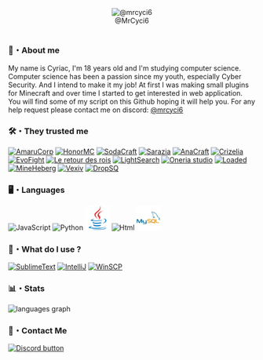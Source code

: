 <div align="center">
  <img style="widht: 150px; height: 150px" src="https://avatars.githubusercontent.com/u/74507367?v=4" alt="@mrcyci6"></img>
</div>
<div align="center">
  <a style="text-decoration: none;" href="https://discord.com/users/1044295629154816010">@MrCyci6</a>
</div>

# 

### 🤙・About me

My name is Cyriac, I'm 18 years old and I'm studying computer science. Computer science has been a passion since my youth, especially Cyber ​​Security. And I intend to make it my job!
At first I was making small plugins for Minecraft and over time I started to get interested in web application. You will find some of my script on this Github hoping it will help you. For any help request please contact me on discord: [@mrcyci6](https://discord.com/users/1044295629154816010)

### 🛠️・They trusted me

<div>
  <a href="https://discord.gg/amaru"><img style="width: 50px; height: 50px;" src="https://cdn.discordapp.com/icons/514923211050188822/8e0ebcbdd1f7776b027a52209791ceb0.webp" alt="AmaruCorp"></a>
  <a href="https://honormc.fr/"><img style="width: 50px; height: 50px;" src="https://cdn.discordapp.com/icons/1106615680217915527/33ecd0b2b8a0f6004bd74b793b1ed96a.webp" alt="HonorMC"></a>
  <a href="https://discord.gg/rncagp9Jus"><img style="width: 50px; height: 50px;" src="https://cdn.discordapp.com/attachments/1054443268940771448/1135870928962736188/03e3d165ccb4965df475f9c06567d199.webp" alt="SodaCraft"></a>
  <a href="https://discord.gg/URuzgZmUcW"><img style="width: 50px; height: 50px;" src="https://cdn.discordapp.com/attachments/1054443268940771448/1135870929474420797/c407708acde548772f05613a184d9afc.webp" alt="Sarazia"></a>
  <a href="https://discord.gg/dAq6VsN38r"><img style="width: 50px; height: 50px;" src="https://cdn.discordapp.com/attachments/1054443268940771448/1135870929235349524/be30324d4f4491ed8a2a31607692aed3.webp" alt="AnaCraft"></a>
  <a href="https://discord.gg/crizelia"><img style="width: 50px; height: 50px;" src="https://cdn.discordapp.com/attachments/1054443268940771448/1135640857446453328/logo.png" alt="Crizelia"></a>
  <a href="https://discord.gg/evofight"><img style="width: 50px; height: 50px;" src="https://cdn.discordapp.com/attachments/1054443268940771448/1135641379054309486/logo.png" alt="EvoFight"></a>
  <a href="https://discord.gg/jvkHEkSSRt"><img style="width: 50px; height: 50px;" src="https://cdn.discordapp.com/attachments/1054443268940771448/1135870767184216134/d27cd9032825d1c9202a2b62f0e67a8a.webp" alt="Le retour des rois"></a>
  <a href="https://discord.gg/lightsearch"><img style="width: 50px; height: 50px;" src="https://cdn.discordapp.com/attachments/1054443268940771448/1135643788795183255/logo.png" alt="LightSearch"></a>
  <a href="https://discord.gg/oneriastudios"><img style="width: 50px; height: 50px;" src="https://cdn.discordapp.com/attachments/1054443268940771448/1135870685873442866/9c1dc43db06385e9178d4ee8fbdcc6db.webp" alt="Oneria studio"></a>
  <a href="https://discord.gg/2j4Td6TpCB"><img style="width: 50px; height: 50px;" src="https://cdn.discordapp.com/attachments/1054443268940771448/1135870578096623696/fb78ef0b67889eba285bc2db7d511da0.webp" alt="Loaded"></a>
  <a href="https://discord.gg/mineheberg"><img style="width: 50px; height: 50px;" src="https://cdn.discordapp.com/attachments/1054443268940771448/1135646427092091011/Logo.png" alt="MineHeberg"></a>
  <a href="https://discord.gg/vexiv"><img style="width: 50px; height: 50px;" src="https://cdn.discordapp.com/attachments/1054443268940771448/1135646866483187732/logo.png" alt="Vexiv"></a>
  <a href="https://discord.gg/dropsq"><img style="width: 50px; height: 50px;" src="https://cdn.discordapp.com/attachments/1054443268940771448/1135870357748842536/logo.png" alt="DropSQ">
</div></a>

### 🖥️・Languages

<div>
  <img style="width: 50px; height: 50px;" src="https://upload.wikimedia.org/wikipedia/commons/thumb/6/6a/JavaScript-logo.png/800px-JavaScript-logo.png" alt="JavaScript">
  <img style="width: 50px; height: 50px;" src="https://upload.wikimedia.org/wikipedia/commons/thumb/c/c3/Python-logo-notext.svg/1869px-Python-logo-notext.svg.png" alt="Python">
  <img style="width: 50px; height: 50px;" src="https://raw.githubusercontent.com/devicons/devicon/master/icons/java/java-original.svg" alt="Java">
  <img style="width: 50px; height: 50px;" src="https://cdn-icons-png.flaticon.com/512/732/732212.png" alt="Html">
  <img style="width: 50px; height: 50px;" src="https://raw.githubusercontent.com/devicons/devicon/master/icons/mysql/mysql-original-wordmark.svg" alt="MySQL">
</div>

### 🧰・What do I use ?

<div>
  <a href="https://www.sublimetext.com/"><img style="width: 50px; height: 50px;" src="https://upload.wikimedia.org/wikipedia/fr/7/78/Sublime_text_logo.png" alt="SublimeText"></a>
  <a href="https://www.jetbrains.com/fr-fr/idea/"><img style="width: 50px; height: 50px;" src="https://upload.wikimedia.org/wikipedia/commons/thumb/9/9c/IntelliJ_IDEA_Icon.svg/1200px-IntelliJ_IDEA_Icon.svg.png" alt="IntelliJ"></a>
  <a href="https://winscp.net/eng/download.php"><img style="width: 50px; height: 50px;" src="https://upload.wikimedia.org/wikipedia/commons/d/de/WinSCP_Logo.png" alt="WinSCP">
</div></a>

### 📊・Stats 

<div>
  <img src="https://github-readme-stats.vercel.app/api/top-langs?username=MrCyci6&locale=en&hide_title=false&layout=compact&card_width=320&langs_count=5&theme=dark&hide_border=true&order=2" width="45%" alt="languages graph"  />
</div>

### 📩・Contact Me

<div>
  <a href="https://discord.com/users/1044295629154816010">
    <img style="width: 25%; height: 25%;" src="https://cdn.discordapp.com/attachments/1054443268940771448/1135652439790473216/discord.jpg" alt="Discord button"/>
  </a>
</div>
